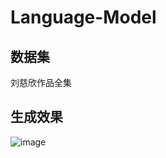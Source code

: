 # Language-Model

## 数据集

刘慈欣作品全集

## 生成效果

![image](https://github.com/foamliu/Language-Model/raw/master/images/capture-1.jpg)